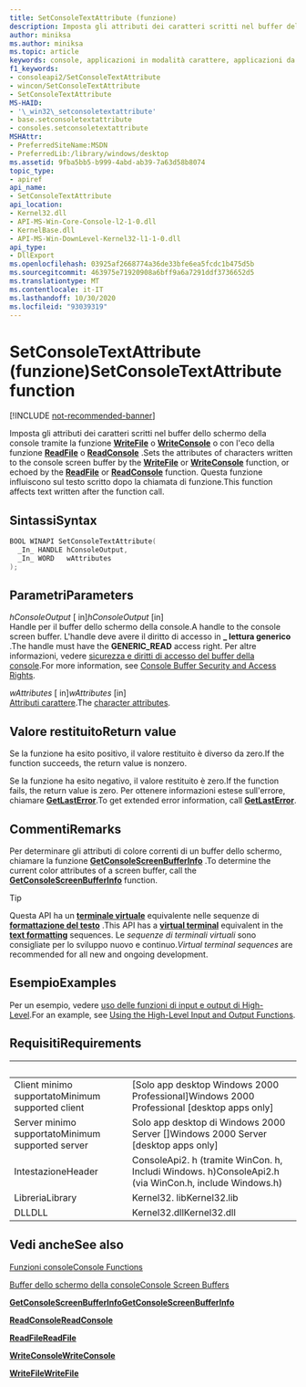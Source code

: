 ```yaml
---
title: SetConsoleTextAttribute (funzione)
description: Imposta gli attributi dei caratteri scritti nel buffer dello schermo della console tramite la funzione WriteFile o WriteConsole o con l'eco della funzione ReadFile o ReadConsole.
author: miniksa
ms.author: miniksa
ms.topic: article
keywords: console, applicazioni in modalità carattere, applicazioni da riga di comando, applicazioni di terminale, api della console
f1_keywords:
- consoleapi2/SetConsoleTextAttribute
- wincon/SetConsoleTextAttribute
- SetConsoleTextAttribute
MS-HAID:
- '\_win32\_setconsoletextattribute'
- base.setconsoletextattribute
- consoles.setconsoletextattribute
MSHAttr:
- PreferredSiteName:MSDN
- PreferredLib:/library/windows/desktop
ms.assetid: 9fba5bb5-b999-4abd-ab39-7a63d58b8074
topic_type:
- apiref
api_name:
- SetConsoleTextAttribute
api_location:
- Kernel32.dll
- API-MS-Win-Core-Console-l2-1-0.dll
- KernelBase.dll
- API-MS-Win-DownLevel-Kernel32-l1-1-0.dll
api_type:
- DllExport
ms.openlocfilehash: 03925af2668774a36de33bfe6ea5fcdc1b475d5b
ms.sourcegitcommit: 463975e71920908a6bff9a6a7291ddf3736652d5
ms.translationtype: MT
ms.contentlocale: it-IT
ms.lasthandoff: 10/30/2020
ms.locfileid: "93039319"
---
```

# <a name="setconsoletextattribute-function"></a><span data-ttu-id="fcb44-104">SetConsoleTextAttribute (funzione)</span><span class="sxs-lookup"><span data-stu-id="fcb44-104">SetConsoleTextAttribute function</span></span>

[!INCLUDE [not-recommended-banner](./includes/not-recommended-banner.md)]

<span data-ttu-id="fcb44-105">Imposta gli attributi dei caratteri scritti nel buffer dello schermo della console tramite la funzione [**WriteFile**](https://msdn.microsoft.com/library/windows/desktop/aa365747) o [**WriteConsole**](writeconsole.md) o con l'eco della funzione [**ReadFile**](https://msdn.microsoft.com/library/windows/desktop/aa365467) o [**ReadConsole**](readconsole.md) .</span><span class="sxs-lookup"><span data-stu-id="fcb44-105">Sets the attributes of characters written to the console screen buffer by the [**WriteFile**](https://msdn.microsoft.com/library/windows/desktop/aa365747) or [**WriteConsole**](writeconsole.md) function, or echoed by the [**ReadFile**](https://msdn.microsoft.com/library/windows/desktop/aa365467) or [**ReadConsole**](readconsole.md) function.</span></span> <span data-ttu-id="fcb44-106">Questa funzione influiscono sul testo scritto dopo la chiamata di funzione.</span><span class="sxs-lookup"><span data-stu-id="fcb44-106">This function affects text written after the function call.</span></span>

## <a name="syntax"></a><span data-ttu-id="fcb44-107">Sintassi</span><span class="sxs-lookup"><span data-stu-id="fcb44-107">Syntax</span></span>

```C
BOOL WINAPI SetConsoleTextAttribute(
  _In_ HANDLE hConsoleOutput,
  _In_ WORD   wAttributes
);
```

## <a name="parameters"></a><span data-ttu-id="fcb44-108">Parametri</span><span class="sxs-lookup"><span data-stu-id="fcb44-108">Parameters</span></span>

<span data-ttu-id="fcb44-109">*hConsoleOutput* \[ in\]</span><span class="sxs-lookup"><span data-stu-id="fcb44-109">*hConsoleOutput* \[in\]</span></span>  
<span data-ttu-id="fcb44-110">Handle per il buffer dello schermo della console.</span><span class="sxs-lookup"><span data-stu-id="fcb44-110">A handle to the console screen buffer.</span></span> <span data-ttu-id="fcb44-111">L'handle deve avere il diritto di accesso in **\_ lettura generico** .</span><span class="sxs-lookup"><span data-stu-id="fcb44-111">The handle must have the **GENERIC\_READ** access right.</span></span> <span data-ttu-id="fcb44-112">Per altre informazioni, vedere [sicurezza e diritti di accesso del buffer della console](console-buffer-security-and-access-rights.md).</span><span class="sxs-lookup"><span data-stu-id="fcb44-112">For more information, see [Console Buffer Security and Access Rights](console-buffer-security-and-access-rights.md).</span></span>

<span data-ttu-id="fcb44-113">*wAttributes* \[ in\]</span><span class="sxs-lookup"><span data-stu-id="fcb44-113">*wAttributes* \[in\]</span></span>  
<span data-ttu-id="fcb44-114">[Attributi carattere](console-screen-buffers.md#character-attributes).</span><span class="sxs-lookup"><span data-stu-id="fcb44-114">The [character attributes](console-screen-buffers.md#character-attributes).</span></span>

## <a name="return-value"></a><span data-ttu-id="fcb44-115">Valore restituito</span><span class="sxs-lookup"><span data-stu-id="fcb44-115">Return value</span></span>

<span data-ttu-id="fcb44-116">Se la funzione ha esito positivo, il valore restituito è diverso da zero.</span><span class="sxs-lookup"><span data-stu-id="fcb44-116">If the function succeeds, the return value is nonzero.</span></span>

<span data-ttu-id="fcb44-117">Se la funzione ha esito negativo, il valore restituito è zero.</span><span class="sxs-lookup"><span data-stu-id="fcb44-117">If the function fails, the return value is zero.</span></span> <span data-ttu-id="fcb44-118">Per ottenere informazioni estese sull'errore, chiamare [**GetLastError**](https://msdn.microsoft.com/library/windows/desktop/ms679360).</span><span class="sxs-lookup"><span data-stu-id="fcb44-118">To get extended error information, call [**GetLastError**](https://msdn.microsoft.com/library/windows/desktop/ms679360).</span></span>

## <a name="remarks"></a><span data-ttu-id="fcb44-119">Commenti</span><span class="sxs-lookup"><span data-stu-id="fcb44-119">Remarks</span></span>

<span data-ttu-id="fcb44-120">Per determinare gli attributi di colore correnti di un buffer dello schermo, chiamare la funzione [**GetConsoleScreenBufferInfo**](getconsolescreenbufferinfo.md) .</span><span class="sxs-lookup"><span data-stu-id="fcb44-120">To determine the current color attributes of a screen buffer, call the [**GetConsoleScreenBufferInfo**](getconsolescreenbufferinfo.md) function.</span></span>

> [!TIP]
> <span data-ttu-id="fcb44-121">Questa API ha un **[terminale virtuale](console-virtual-terminal-sequences.md)** equivalente nelle sequenze di **[formattazione del testo](console-virtual-terminal-sequences.md#text-formatting)** .</span><span class="sxs-lookup"><span data-stu-id="fcb44-121">This API has a **[virtual terminal](console-virtual-terminal-sequences.md)** equivalent in the **[text formatting](console-virtual-terminal-sequences.md#text-formatting)** sequences.</span></span> <span data-ttu-id="fcb44-122">Le _sequenze di terminali virtuali_ sono consigliate per lo sviluppo nuovo e continuo.</span><span class="sxs-lookup"><span data-stu-id="fcb44-122">_Virtual terminal sequences_ are recommended for all new and ongoing development.</span></span>

## <a name="examples"></a><span data-ttu-id="fcb44-123">Esempio</span><span class="sxs-lookup"><span data-stu-id="fcb44-123">Examples</span></span>

<span data-ttu-id="fcb44-124">Per un esempio, vedere [uso delle funzioni di input e output di High-Level](using-the-high-level-input-and-output-functions.md).</span><span class="sxs-lookup"><span data-stu-id="fcb44-124">For an example, see [Using the High-Level Input and Output Functions](using-the-high-level-input-and-output-functions.md).</span></span>

## <a name="requirements"></a><span data-ttu-id="fcb44-125">Requisiti</span><span class="sxs-lookup"><span data-stu-id="fcb44-125">Requirements</span></span>

| &nbsp; | &nbsp; |
|-|-|
| <span data-ttu-id="fcb44-126">Client minimo supportato</span><span class="sxs-lookup"><span data-stu-id="fcb44-126">Minimum supported client</span></span> | <span data-ttu-id="fcb44-127">\[Solo app desktop Windows 2000 Professional\]</span><span class="sxs-lookup"><span data-stu-id="fcb44-127">Windows 2000 Professional \[desktop apps only\]</span></span> |
| <span data-ttu-id="fcb44-128">Server minimo supportato</span><span class="sxs-lookup"><span data-stu-id="fcb44-128">Minimum supported server</span></span> | <span data-ttu-id="fcb44-129">Solo app desktop di Windows 2000 Server \[\]</span><span class="sxs-lookup"><span data-stu-id="fcb44-129">Windows 2000 Server \[desktop apps only\]</span></span> |
| <span data-ttu-id="fcb44-130">Intestazione</span><span class="sxs-lookup"><span data-stu-id="fcb44-130">Header</span></span> | <span data-ttu-id="fcb44-131">ConsoleApi2. h (tramite WinCon. h, Includi Windows. h)</span><span class="sxs-lookup"><span data-stu-id="fcb44-131">ConsoleApi2.h (via WinCon.h, include Windows.h)</span></span> |
| <span data-ttu-id="fcb44-132">Libreria</span><span class="sxs-lookup"><span data-stu-id="fcb44-132">Library</span></span> | <span data-ttu-id="fcb44-133">Kernel32. lib</span><span class="sxs-lookup"><span data-stu-id="fcb44-133">Kernel32.lib</span></span> |
| <span data-ttu-id="fcb44-134">DLL</span><span class="sxs-lookup"><span data-stu-id="fcb44-134">DLL</span></span> | <span data-ttu-id="fcb44-135">Kernel32.dll</span><span class="sxs-lookup"><span data-stu-id="fcb44-135">Kernel32.dll</span></span> |

## <a name="see-also"></a><span data-ttu-id="fcb44-136">Vedi anche</span><span class="sxs-lookup"><span data-stu-id="fcb44-136">See also</span></span>

[<span data-ttu-id="fcb44-137">Funzioni console</span><span class="sxs-lookup"><span data-stu-id="fcb44-137">Console Functions</span></span>](console-functions.md)

[<span data-ttu-id="fcb44-138">Buffer dello schermo della console</span><span class="sxs-lookup"><span data-stu-id="fcb44-138">Console Screen Buffers</span></span>](console-screen-buffers.md)

[<span data-ttu-id="fcb44-139">**GetConsoleScreenBufferInfo**</span><span class="sxs-lookup"><span data-stu-id="fcb44-139">**GetConsoleScreenBufferInfo**</span></span>](getconsolescreenbufferinfo.md)

[<span data-ttu-id="fcb44-140">**ReadConsole**</span><span class="sxs-lookup"><span data-stu-id="fcb44-140">**ReadConsole**</span></span>](readconsole.md)

[<span data-ttu-id="fcb44-141">**ReadFile**</span><span class="sxs-lookup"><span data-stu-id="fcb44-141">**ReadFile**</span></span>](https://msdn.microsoft.com/library/windows/desktop/aa365467)

[<span data-ttu-id="fcb44-142">**WriteConsole**</span><span class="sxs-lookup"><span data-stu-id="fcb44-142">**WriteConsole**</span></span>](writeconsole.md)

[<span data-ttu-id="fcb44-143">**WriteFile**</span><span class="sxs-lookup"><span data-stu-id="fcb44-143">**WriteFile**</span></span>](https://msdn.microsoft.com/library/windows/desktop/aa365747)
